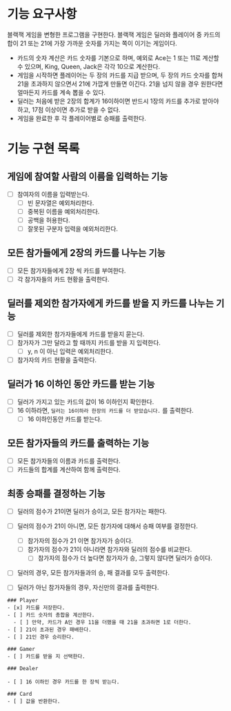 # 기능 요구사항
블랙잭 게임을 변형한 프로그램을 구현한다. 블랙잭 게임은 딜러와 플레이어 중 카드의 합이 21 또는 21에 가장 가까운 숫자를 가지는 쪽이 이기는 게임이다.

- 카드의 숫자 계산은 카드 숫자를 기본으로 하며, 예외로 Ace는 1 또는 11로 계산할 수 있으며, King, Queen, Jack은 각각 10으로 계산한다.
- 게임을 시작하면 플레이어는 두 장의 카드를 지급 받으며, 두 장의 카드 숫자를 합쳐 21을 초과하지 않으면서 21에 가깝게 만들면 이긴다. 21을 넘지 않을 경우 원한다면 얼마든지 카드를 계속 뽑을 수 있다.
- 딜러는 처음에 받은 2장의 합계가 16이하이면 반드시 1장의 카드를 추가로 받아야 하고, 17점 이상이면 추가로 받을 수 없다.
- 게임을 완료한 후 각 플레이어별로 승패를 출력한다.

# 기능 구현 목록

## 게임에 참여할 사람의 이름을 입력하는 기능
- [ ] 참여자의 이름을 입력받는다. 
  - [ ] 빈 문자열은 예외처리한다. 
  - [ ] 중복된 이름을 예외처리한다.
  - [ ] 공백을 허용한다. 
  - [ ] 잘못된 구분자 입력을 예외처리한다.

## 모든 참가들에게 2장의 카드를 나누는 기능
- [ ] 모든 참가자들에게 2장 씩 카드를 부여한다. 
- [ ] 각 참가자들의 카드 현황을 출력한다.

## 딜러를 제외한 참가자에게 카드를 받을 지 카드를 나누는 기능
- [ ] 딜러를 제외한 참가자들에게 카드를 받을지 묻는다. 
- [ ] 참가자가 그만 달라고 할 때까지 카드를 받을 지 입력한다.
  - [ ] y, n 이 아닌 입력은 예외처리한다. 
- [ ] 참가자의 카드 현황을 출력한다.

## 딜러가 16 이하인 동안 카드를 받는 기능
- [ ] 딜러가 가지고 있는 카드의 값이 16 이하인지 확인한다. 
- [ ] 16 이하라면, `딜러는 16이하라 한장의 카드를 더 받았습니다.` 를 출력한다.
  - [ ] 16 이하인동안 카드를 받는다.

## 모든 참가자들의 카드를 출력하는 기능
- [ ] 모든 참가자들의 이름과 카드를 출력한다. 
- [ ] 카드들의 합계를 계산하여 함께 출력한다.

## 최종 승패를 결정하는 기능
- [ ] 딜러의 점수가 21이면 딜러가 승이고, 모든 참가자는 패한다.
- [ ] 딜러의 점수가 21이 아니면, 모든 참가자에 대해서 승패 여부를 결정한다.
  - [ ] 참가자의 점수가 21 이면 참가자가 승이다.
  - [ ] 참가자의 점수가 21이 아니라면 참가자와 딜러의 점수를 비교한다.
    - [ ] 참가자의 점수가 더 높다면 참가자가 승, 그렇지 않다면 딜러가 승이다.
- [ ] 딜러의 경우, 모든 참가자들과의 승, 패 결과를 모두 출력한다.
- [ ] 딜러가 아닌 참가자들의 경우, 자신만의 결과를 출력한다.


```
### Player
- [x] 카드를 저장한다.
- [ ] 카드 숫자의 총합을 계산한다.
  - [ ] 만약, 카드가 A인 경우 11을 더했을 때 21을 초과하면 1로 더한다. 
- [ ] 21이 초과된 경우 패배한다.
- [ ] 21인 경우 승리한다.

### Gamer
- [ ] 카드를 받을 지 선택한다.

### Dealer

- [ ] 16 이하인 경우 카드를 한 장씩 받는다. 

### Card
- [ ] 값을 반환한다.
```
